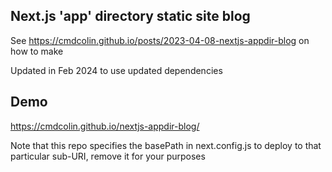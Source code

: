 ## Next.js 'app' directory static site blog

See https://cmdcolin.github.io/posts/2023-04-08-nextjs-appdir-blog on how to
make

Updated in Feb 2024 to use updated dependencies

## Demo

https://cmdcolin.github.io/nextjs-appdir-blog/

Note that this repo specifies the basePath in next.config.js to deploy to that
particular sub-URI, remove it for your purposes
